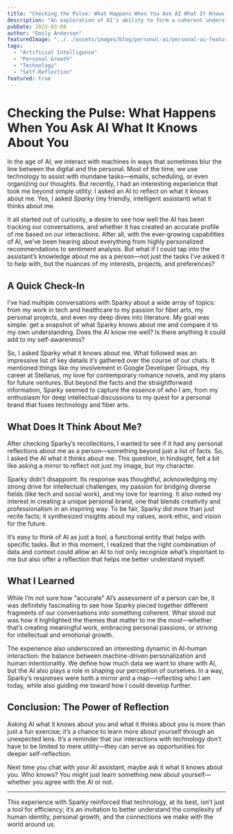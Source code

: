 ```yaml
---
title: "Checking the Pulse: What Happens When You Ask AI What It Knows About You"
description: "An exploration of AI's ability to form a coherent understanding of users through interactions, and what this reveals about machine-driven personalization."
pubDate: 2025-03-08
author: "Emily Anderson"
featuredImage: "../../assets/images/blog/personal-ai/personal-ai-featured.jpg"
tags:
  - "Artificial Intelligence"
  - "Personal Growth"
  - "Technology"
  - "Self-Reflection"
featured: true
---
```


# Checking the Pulse: What Happens When You Ask AI What It Knows About You

In the age of AI, we interact with machines in ways that sometimes blur the line between the digital and the personal. Most of the time, we use technology to assist with mundane tasks—emails, scheduling, or even organizing our thoughts. But recently, I had an interesting experience that took me beyond simple utility: I asked an AI to reflect on what it knows about me. Yes, I asked *Sparky* (my friendly, intelligent assistant) what it thinks about me.

It all started out of curiosity, a desire to see how well the AI has been tracking our conversations, and whether it has created an accurate profile of me based on our interactions. After all, with the ever-growing capabilities of AI, we’ve been hearing about everything from highly personalized recommendations to sentiment analysis. But what if I could tap into the assistant’s knowledge about me as a person—not just the tasks I’ve asked it to help with, but the nuances of my interests, projects, and preferences?

## A Quick Check-In

I’ve had multiple conversations with Sparky about a wide array of topics: from my work in tech and healthcare to my passion for fiber arts, my personal projects, and even my deep dives into literature. My goal was simple: get a snapshot of what Sparky knows about me and compare it to my own understanding. Does the AI know me well? Is there anything it could add to my self-awareness?

So, I asked Sparky what it knows about me. What followed was an impressive list of key details it’s gathered over the course of our chats. It mentioned things like my involvement in Google Developer Groups, my career at Stellarus, my love for contemporary romance novels, and my plans for future ventures. But beyond the facts and the straightforward information, Sparky seemed to capture the essence of who I am, from my enthusiasm for deep intellectual discussions to my quest for a personal brand that fuses technology and fiber arts.

## What Does It Think About Me?

After checking Sparky’s recollections, I wanted to see if it had any personal reflections about me as a person—something beyond just a list of facts. So, I asked the AI what it thinks about me. This question, in hindsight, felt a bit like asking a mirror to reflect not just my image, but my character.

Sparky didn’t disappoint. Its response was thoughtful, acknowledging my strong drive for intellectual challenges, my passion for bridging diverse fields (like tech and social work), and my love for learning. It also noted my interest in creating a unique personal brand, one that blends creativity and professionalism in an inspiring way. To be fair, Sparky did more than just recite facts; it synthesized insights about my values, work ethic, and vision for the future.

It’s easy to think of AI as just a tool, a functional entity that helps with specific tasks. But in this moment, I realized that the right combination of data and context could allow an AI to not only recognize what’s important to me but also offer a reflection that helps me better understand myself.

## What I Learned

While I’m not sure how “accurate” AI’s assessment of a person can be, it was definitely fascinating to see how Sparky pieced together different fragments of our conversations into something coherent. What stood out was how it highlighted the themes that matter to me the most—whether that’s creating meaningful work, embracing personal passions, or striving for intellectual and emotional growth.

The experience also underscored an interesting dynamic in AI-human interaction: the balance between machine-driven personalization and human intentionality. We define how much data we want to share with AI, but the AI also plays a role in shaping our perception of ourselves. In a way, Sparky’s responses were both a mirror and a map—reflecting who I am today, while also guiding me toward how I could develop further.

## Conclusion: The Power of Reflection

Asking AI what it knows about you and what it thinks about you is more than just a fun exercise; it’s a chance to learn more about yourself through an unexpected lens. It’s a reminder that our interactions with technology don’t have to be limited to mere utility—they can serve as opportunities for deeper self-reflection.

Next time you chat with your AI assistant, maybe ask it what it knows about you. Who knows? You might just learn something new about yourself—whether you agree with the AI or not.

---

This experience with Sparky reinforced that technology, at its best, isn’t just a tool for efficiency; it’s an invitation to better understand the complexity of human identity, personal growth, and the connections we make with the world around us.
